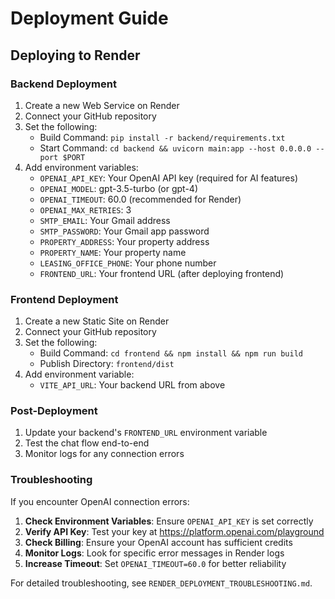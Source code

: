 # Deployment Guide

## Deploying to Render

### Backend Deployment

1. Create a new Web Service on Render
2. Connect your GitHub repository
3. Set the following:
   - Build Command: `pip install -r backend/requirements.txt`
   - Start Command: `cd backend && uvicorn main:app --host 0.0.0.0 --port $PORT`
4. Add environment variables:
   - `OPENAI_API_KEY`: Your OpenAI API key (required for AI features)
   - `OPENAI_MODEL`: gpt-3.5-turbo (or gpt-4)
   - `OPENAI_TIMEOUT`: 60.0 (recommended for Render)
   - `OPENAI_MAX_RETRIES`: 3
   - `SMTP_EMAIL`: Your Gmail address
   - `SMTP_PASSWORD`: Your Gmail app password
   - `PROPERTY_ADDRESS`: Your property address
   - `PROPERTY_NAME`: Your property name
   - `LEASING_OFFICE_PHONE`: Your phone number
   - `FRONTEND_URL`: Your frontend URL (after deploying frontend)

### Frontend Deployment

1. Create a new Static Site on Render
2. Connect your GitHub repository
3. Set the following:
   - Build Command: `cd frontend && npm install && npm run build`
   - Publish Directory: `frontend/dist`
4. Add environment variable:
   - `VITE_API_URL`: Your backend URL from above

### Post-Deployment

1. Update your backend's `FRONTEND_URL` environment variable
2. Test the chat flow end-to-end
3. Monitor logs for any connection errors

### Troubleshooting

If you encounter OpenAI connection errors:

1. **Check Environment Variables**: Ensure `OPENAI_API_KEY` is set correctly
2. **Verify API Key**: Test your key at https://platform.openai.com/playground
3. **Check Billing**: Ensure your OpenAI account has sufficient credits
4. **Monitor Logs**: Look for specific error messages in Render logs
5. **Increase Timeout**: Set `OPENAI_TIMEOUT=60.0` for better reliability

For detailed troubleshooting, see `RENDER_DEPLOYMENT_TROUBLESHOOTING.md`.
